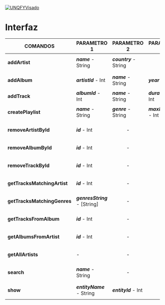 <a href='https://postimg.cc/hzknbnj3' target='_blank'><img src='https://i.postimg.cc/Gt2pRh1r/UNQFYVisado.jpg' border='0' alt='UNQFYVisado'/></a>

# Interfaz

| COMANDOS                | PARAMETRO 1                 | PARAMETRO 2                 | PARAMETRO 3           | PARAMETRO 4                 |
|-------------------------|-----------------------------------------------------------|-----------------------------------------------------|----------------------------------------------------|----------------------------------|
| **addArtist**               | **_name_** - String     | **_country_** - String   |<p align="center"> - </p>|<p align="center"> - </p>|
| **addAlbum**                | **_artistId_** - Int    | **_name_** - String      | **_year_** - Int   |<p align="center"> - </p>|
| **addTrack**                | **_albumId_** - Int     | **_name_** - String                    | **_duration_** - Int   | **_genres_** - [String] |
| **createPlaylist**          | **_name_** - String     | **_genre_** - String | **_maxDuration_** - Int       |<p align="center"> - </p>|
| **removeArtistById**        | **_id_** - Int          |<p align="center"> - </p>|<p align="center"> - </p>|<p align="center"> - </p>|
| **removeAlbumById**         | **_id_** - Int          |<p align="center"> - </p>|<p align="center"> - </p>|<p align="center"> - </p>|
| **removeTrackById**         | **_id_** - Int          |<p align="center"> - </p>|<p align="center"> - </p>|<p align="center"> - </p>|
| **getTracksMatchingArtist** | **_id_** - Int          |<p align="center"> - </p>|<p align="center"> - </p>|<p align="center"> - </p>|
| **getTracksMatchingGenres** | **_genresString_** - [String] |<p align="center"> - </p> |<p align="center"> - </p>|<p align="center"> - </p>|
| **getTracksFromAlbum**      | **_id_** - Int          | <p align="center"> - </p>| <p align="center"> - </p>|<p align="center"> - </p>|
| **getAlbumsFromArtist**     | **_id_** - Int          | <p align="center"> - </p>| <p align="center"> - </p>|<p align="center"> - </p>|
| **getAllArtists**           | -                       | <p align="center"> - </p>| <p align="center"> - </p>|<p align="center"> - </p>|
| **search**                  | **_name_** - String     | <p align="center"> - </p>| <p align="center"> - </p>|<p align="center"> - </p>|
| **show**                    | **_entityName_** - String| **_entityId_** - Int    | <p align="center"> - </p>|<p align="center"> - </p>|

